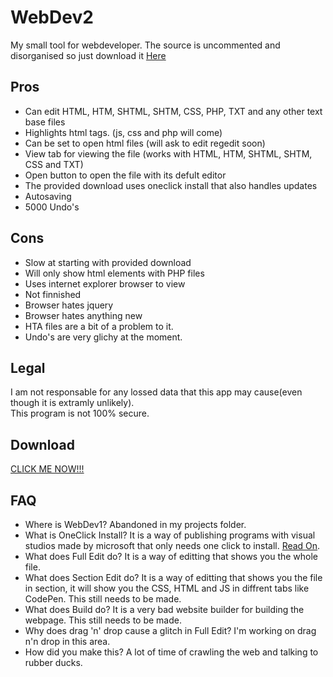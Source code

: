 # WebDev2
My small tool for webdeveloper.
The source is uncommented and disorganised so just download it <a href="http://hazonline.co.uk/vs/installer/WD2/setup.exe">Here</a><br/>
## Pros

<ul>
  <li>Can edit HTML, HTM, SHTML, SHTM, CSS, PHP, TXT and any other text base files</li>  
  <li>Highlights html tags. (js, css and php will come)</li>  
  <li>Can be set to open html files (will ask to edit regedit soon)</li>  
  <li>View tab for viewing the file (works with HTML, HTM, SHTML, SHTM, CSS and TXT)</li>  
  <li>Open button to open the file with its defult editor</li>  
  <li>The provided download uses oneclick install that also handles updates</li>
  <li>Autosaving</li>
  <li>5000 Undo's</li>  
</ul>

## Cons

<ul>
  <li>Slow at starting with provided download</li>  
  <li>Will only show html elements with PHP files</li>  
  <li>Uses internet explorer browser to view</li>  
  <li>Not finnished</li>
  <li>Browser hates jquery</li>  
  <li>Browser hates anything new</li>  
  <li>HTA files are a bit of a problem to it.</li>
  <li>Undo's are very glichy at the moment.</li>
</ul>  

## Legal

I am not responsable for any lossed data that this app may cause(even though it is extramly unlikely).<br/>
This program is not 100% secure.

## Download

<a href="http://hazonline.co.uk/vs/installer/WD2/setup.exe">CLICK ME NOW!!!</a>

## FAQ
<ul>
  <li>Where is WebDev1? Abandoned in my projects folder.</li>
  <li>What is OneClick Install? It is a way of publishing programs with visual studios made by microsoft that only needs one click to install. <a href="https://msdn.microsoft.com/en-us/library/t71a733d(v=vs.140).aspx">Read On</a>.</li>
  <li>What does Full Edit do? It is a way of editting that shows you the whole file.</li>
  <li>What does Section Edit do? It is a way of editting that shows you the file in section, it will show you the CSS, HTML and JS in diffrent tabs like CodePen. This still needs to be made.</li>
  <li>What does Build do? It is a very bad website builder for building the webpage. This still needs to be made.</li>
  <li>Why does drag 'n' drop cause a glitch in Full Edit? I'm working on drag n'n drop in this area.</li>
  <li>How did you make this? A lot of time of crawling the web and talking to rubber ducks.</li>
</ul>
